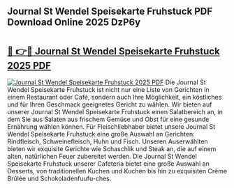 ## Journal St Wendel Speisekarte Fruhstuck PDF Download Online 2025 DzP6y

# <h2><a href="http://gc82w2.nevu.top/?p=Journal+St+Wendel+Speisekarte+Fruhstuck">🔗 👉🔴 Journal St Wendel Speisekarte Fruhstuck 2025 PDF</a></h2>

[![Journal St Wendel Speisekarte Fruhstuck 2025 PDF](https://i.imgur.com/dBaPXMq.png)](http://gc82w2.nevu.top/?p=Journal+St+Wendel+Speisekarte+Fruhstuck)
Die Journal St Wendel Speisekarte Fruhstuck ist nicht nur eine Liste von Gerichten in einem Restaurant oder Café, sondern auch Ihre Möglichkeit, ein köstliches und für Ihren Geschmack geeignetes Gericht zu wählen. Wir bieten auf unserer Journal St Wendel Speisekarte Fruhstuck einen Salatbereich an, in dem Sie aus Salaten aus frischem Gemüse und Obst für eine gesunde Ernährung wählen können. Für Fleischliebhaber bietet unsere Journal St Wendel Speisekarte Fruhstuck eine große Auswahl an Gerichten: Rindfleisch, Schweinefleisch, Huhn und Fisch. Unseren Auserwählten bieten wir exquisite Gerichte wie Schaschlik und Steak an, die auf einem alten, natürlichen Feuer zubereitet werden. Die Journal St Wendel Speisekarte Fruhstuck unserer Cafeteria bietet eine große Auswahl an Desserts, von traditionellen Kuchen und Kuchen bis hin zu exquisiten Crème Brûlée und Schokoladenfuufu-ches.
